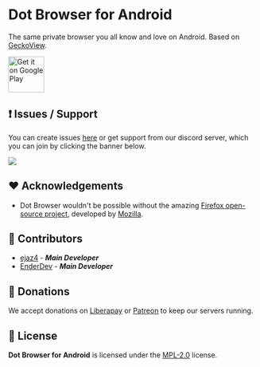 # Dot Browser for Android

The same private browser you all know and love on Android. Based on [GeckoView](https://mozilla.github.io/geckoview).

<a href="https://play.google.com/store/apps/details?id=co.dothq.browser" target="_blank">
  <img src="https://play.google.com/intl/en_us/badges/images/generic/en-play-badge.png" alt="Get it on Google Play" height="72"/>
</a>

## ❗ Issues / Support

You can create issues [here](https://github.com/dothq/browser/issues/new) or get support from our discord server, which you can join by clicking the banner below.

<a href="https://invite.gg/dot">
  <img src="https://discordapp.com/api/guilds/525056817399726102/widget.png?style=banner2" />
</a>

## ❤️ Acknowledgements

-   Dot Browser wouldn't be possible without the amazing [Firefox open-source project](https://hg.mozilla.org/mozilla-central/), developed by [Mozilla](https://mozilla.org).

## 🤝 Contributors

-   [ejaz4](https://github.com/ejaz4) - **_Main Developer_**
-   [EnderDev](https://github.com/EnderDev) - **_Main Developer_**

## 💸 Donations

We accept donations on [Liberapay](https://liberapay.com/dothq) or [Patreon](https://patreon.com/dothq) to keep our servers running.

## 📜 License

**Dot Browser for Android** is licensed under the [MPL-2.0](https://www.mozilla.org/en-US/MPL/2.0) license.
